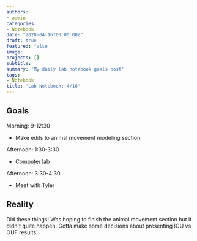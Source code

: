 ```yaml
---
authors:
- admin
categories:
- Notebook
date: "2020-04-16T00:00:00Z"
draft: true
featured: false
image:
projects: []
subtitle: 
summary: 'My daily lab notebook goals post'
tags:
- Notebook
title: 'Lab Notebook: 4/16'
---
```


## Goals ##

Morning: 9-12:30
- Make edits to animal movement modeling section

Afternoon: 1:30-3:30
- Computer lab

Afternoon: 3:30-4:30
- Meet with Tyler

## Reality ##

Did these things! Was hoping to finish the animal movement section but it didn't quite happen. Gotta make some decisions about presenting IOU vs OUF results. 
